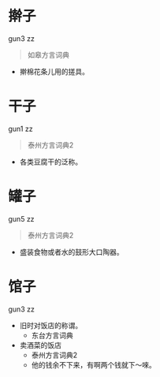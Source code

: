 # 擀子
gun3 zz
> 如皋方言词典
- 擀棉花条儿用的搓具。

# 干子
gun1 zz
> 泰州方言词典2
- 各类豆腐干的泛称。

# 罐子
gun5 zz
> 泰州方言词典2
- 盛装食物或者水的鼓形大口陶器。

# 馆子
gun3 zz
+ 旧时对饭店的称谓。
  * 东台方言词典
+ 卖酒菜的饭店
  * 泰州方言词典2
  - 他的钱余不下来，有啊两个钱就下～唻。
